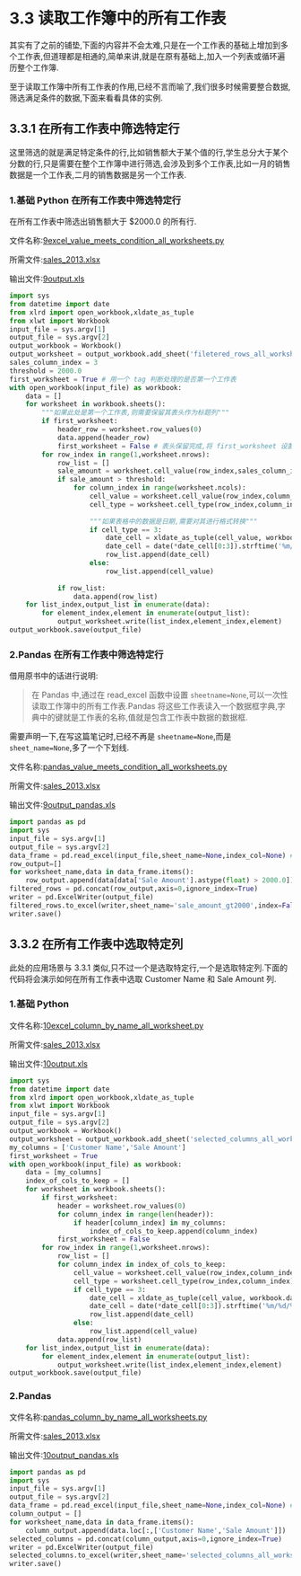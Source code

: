 # 3.3 读取工作簿中的所有工作表

其实有了之前的铺垫,下面的内容并不会太难,只是在一个工作表的基础上增加到多个工作表,但道理都是相通的,简单来讲,就是在原有基础上,加入一个列表或循环遍历整个工作簿.

至于读取工作簿中所有工作表的作用,已经不言而喻了,我们很多时候需要整合数据,筛选满足条件的数据,下面来看看具体的实例.

## 3.3.1 在所有工作表中筛选特定行

这里筛选的就是满足特定条件的行,比如销售额大于某个值的行,学生总分大于某个分数的行,只是需要在整个工作簿中进行筛选,会涉及到多个工作表,比如一月的销售数据是一个工作表,二月的销售数据是另一个工作表.

###  1.基础 Python 在所有工作表中筛选特定行

在所有工作表中筛选出销售额大于 $2000.0 的所有行.

文件名称:[9excel_value_meets_condition_all_worksheets.py](https://github.com/wyqdgggfk/Python-Data-Analyze/blob/master/第%203%20章所需资料/9excel_value_meets_condition_all_worksheets.py)

所需文件:[sales_2013.xlsx](https://github.com/wyqdgggfk/Python-Data-Analyze/blob/master/第%203%20章所需资料/sales_2013.xlsx)

输出文件:[9output.xls](https://github.com/wyqdgggfk/Python-Data-Analyze/blob/master/第%203%20章所需资料/9output.xls)

```python
import sys
from datetime import date
from xlrd import open_workbook,xldate_as_tuple
from xlwt import Workbook
input_file = sys.argv[1]
output_file = sys.argv[2]	
output_workbook = Workbook()
output_worksheet = output_workbook.add_sheet('filetered_rows_all_worksheets')
sales_column_index = 3
threshold = 2000.0
first_worksheet = True # 用一个 tag 判断处理的是否第一个工作表
with open_workbook(input_file) as workbook:
	data = []
	for worksheet in workbook.sheets():
		"""如果此处是第一个工作表,则需要保留其表头作为标题列"""
		if first_worksheet:
			header_row = worksheet.row_values(0)
			data.append(header_row)
			first_worksheet = False # 表头保留完成,将 first_worksheet 设置为 False
		for row_index in range(1,worksheet.nrows):
			row_list = []
			sale_amount = worksheet.cell_value(row_index,sales_column_index)
			if sale_amount > threshold:
				for column_index in range(worksheet.ncols):
					cell_value = worksheet.cell_value(row_index,column_index)
					cell_type = worksheet.cell_type(row_index,column_index)
					
					"""如果表格中的数据是日期,需要对其进行格式转换"""
					if cell_type == 3:
						date_cell = xldate_as_tuple(cell_value, workbook.datemode)
						date_cell = date(*date_cell[0:3]).strftime('%m/%d/%Y')
						row_list.append(date_cell)
					else:
						row_list.append(cell_value)
			
			if row_list:
				data.append(row_list)
	for list_index,output_list in enumerate(data):
		for element_index,element in enumerate(output_list):
			output_worksheet.write(list_index,element_index,element)
output_workbook.save(output_file)
```

### 2.Pandas 在所有工作表中筛选特定行

借用原书中的话进行说明:

> 在 Pandas 中,通过在 read_excel 函数中设置 `sheetname=None`,可以一次性读取工作簿中的所有工作表.Pandas 将这些工作表读入一个数据框字典,字典中的键就是工作表的名称,值就是包含工作表中数据的数据框.

需要声明一下,在写这篇笔记时,已经不再是 `sheetname=None`,而是`sheet_name=None`,多了一个下划线.

文件名称:[pandas_value_meets_condition_all_worksheets.py](https://github.com/wyqdgggfk/Python-Data-Analyze/blob/master/第%203%20章所需资料/pandas_value_meets_condition_all_worksheets.py)

所需文件:[sales_2013.xlsx](https://github.com/wyqdgggfk/Python-Data-Analyze/blob/master/第%203%20章所需资料/sales_2013.xlsx)

输出文件:[9output_pandas.xls](https://github.com/wyqdgggfk/Python-Data-Analyze/blob/master/第%203%20章所需资料/9output_pandas.xls)

```python
import pandas as pd
import sys
input_file = sys.argv[1]
output_file = sys.argv[2]
data_frame = pd.read_excel(input_file,sheet_name=None,index_col=None) # 原书中是 sheetname,无法运行的,要加下划线
row_output=[]
for worksheet_name,data in data_frame.items():
	row_output.append(data[data['Sale Amount'].astype(float) > 2000.0])
filtered_rows = pd.concat(row_output,axis=0,ignore_index=True)
writer = pd.ExcelWriter(output_file)
filtered_rows.to_excel(writer,sheet_name='sale_amount_gt2000',index=False)
writer.save()
```

## 3.3.2 在所有工作表中选取特定列

此处的应用场景与 3.3.1 类似,只不过一个是选取特定行,一个是选取特定列.下面的代码将会演示如何在所有工作表中选取 Customer Name 和 Sale Amount 列.

### 1.基础 Python

文件名称:[10excel_column_by_name_all_worksheet.py](https://github.com/wyqdgggfk/Python-Data-Analyze/blob/master/第%203%20章所需资料/10excel_column_by_name_all_worksheet.py)

所需文件:[sales_2013.xlsx](https://github.com/wyqdgggfk/Python-Data-Analyze/blob/master/第%203%20章所需资料/sales_2013.xlsx)

输出文件:[10output.xls](https://github.com/wyqdgggfk/Python-Data-Analyze/blob/master/第%203%20章所需资料/10output.xls)

```python
import sys
from datetime import date 
from xlrd import open_workbook,xldate_as_tuple
from xlwt import Workbook
input_file = sys.argv[1]
output_file = sys.argv[2]
output_workbook = Workbook()
output_worksheet = output_workbook.add_sheet('selected_columns_all_worksheets')
my_columns = ['Customer Name','Sale Amount']
first_worksheet = True
with open_workbook(input_file) as workbook:
	data = [my_columns]
	index_of_cols_to_keep = []
	for worksheet in workbook.sheets():
		if first_worksheet:
			header = worksheet.row_values(0)
			for column_index in range(len(header)):
				if header[column_index] in my_columns:
					index_of_cols_to_keep.append(column_index)
			first_worksheet = False
		for row_index in range(1,worksheet.nrows):
			row_list = []
			for column_index in index_of_cols_to_keep:
				cell_value = worksheet.cell_value(row_index,column_index)
				cell_type = worksheet.cell_type(row_index,column_index)
				if cell_type == 3:
					date_cell = xldate_as_tuple(cell_value, workbook.datemode)
					date_cell = date(*date_cell[0:3]).strftime('%m/%d/%Y')
					row_list.append(date_cell)
				else:
					row_list.append(cell_value)
			data.append(row_list)
	for list_index,output_list in enumerate(data):
		for element_index,element in enumerate(output_list):
			output_worksheet.write(list_index,element_index,element)
output_workbook.save(output_file)
```

### 2.Pandas 

文件名称:[pandas_column_by_name_all_worksheets.py](https://github.com/wyqdgggfk/Python-Data-Analyze/blob/master/第%203%20章所需资料/pandas_column_by_name_all_worksheets.py)

所需文件:[sales_2013.xlsx](https://github.com/wyqdgggfk/Python-Data-Analyze/blob/master/第%203%20章所需资料/sales_2013.xlsx)

输出文件:[10output_pandas.xls](https://github.com/wyqdgggfk/Python-Data-Analyze/blob/master/第%203%20章所需资料/10output_pandas.xls)

```python
import pandas as pd
import sys
input_file = sys.argv[1]
output_file = sys.argv[2]
data_frame = pd.read_excel(input_file,sheet_name=None,index_col=None) # 原书中此处是 sheetname 不是 sheet_name
column_output = []
for worksheet_name,data in data_frame.items():
	column_output.append(data.loc[:,['Customer Name','Sale Amount']])
selected_columns = pd.concat(column_output,axis=0,ignore_index=True)
writer = pd.ExcelWriter(output_file)
selected_columns.to_excel(writer,sheet_name='selected_columns_all_worksheets',index=False)
writer.save()
```

